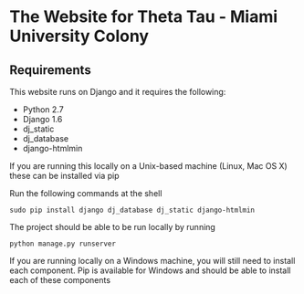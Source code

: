 # The Website for Theta Tau - Miami University Colony

## Requirements

This website runs on Django and it requires the following: 

* Python 2.7
* Django 1.6
* dj_static
* dj_database
* django-htmlmin

If you are running this locally on a Unix-based machine (Linux, Mac OS X) these can be installed via pip

Run the following commands at the shell

    sudo pip install django dj_database dj_static django-htmlmin

The project should be able to be run locally by running

	python manage.py runserver

If you are running locally on a Windows machine, you will still need to install each component.
Pip is available for Windows and should be able to install each of these components